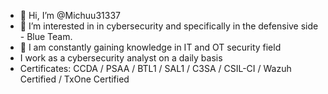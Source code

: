 - 👋 Hi, I’m @Michuu31337
- 👀 I’m interested in  in cybersecurity and specifically in the defensive side - Blue Team.
- 🌱 I am constantly gaining knowledge in IT and OT security field
- I work as a cybersecurity analyst on a daily basis 
- Certificates: CCDA / PSAA / BTL1 / SAL1 / C3SA / CSIL-CI / Wazuh Certified / TxOne Certified   


<!---
Michuu31337/Michuu31337 is a ✨ special ✨ repository because its `README.md` (this file) appears on your GitHub profile.
You can click the Preview link to take a look at your changes.
--->
